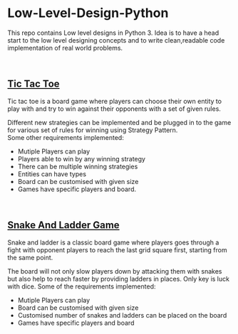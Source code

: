 # Low-Level-Design-Python

This repo contains Low level designs in Python 3.
Idea is to have a head start to the low level designing concepts and to write clean,readable code implementation of real world problems.  

<br/>


## [Tic Tac Toe](TicTacToe.py)

Tic tac toe is a board game where players can choose their own entity to play with and try to win against their opponents with a set of given rules.  

Different new strategies can be implemented and be plugged in to the game for various set of rules for winning using Strategy Pattern.  
Some other requirements implemented:

- Mutiple Players can play
- Players able to win by any winning strategy
- There can be multiple winning strategies
- Entities can have types
- Board can be customised with given size
- Games have specific players and board.  


<br/>


## [Snake And Ladder Game](SnakeAndLadder.py)

Snake and ladder is a classic board game where players goes through a fight with opponent players to reach the last grid square first, starting from the same point.

The board will not only slow players down by attacking them with snakes but also help to reach faster by providing ladders in places. Only key is luck with dice.
Some of the requirements implemented:

- Mutiple Players can play
- Board can be customised with given size
- Customised number of snakes and ladders can be placed on the board
- Games have specific players and board

